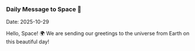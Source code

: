 ### Daily Message to Space 🌌
Date: 2025-10-29

Hello, Space! 🌍 We are sending our greetings to the universe from Earth on this beautiful day!
